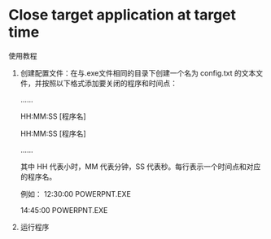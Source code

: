 # Close target application at target time
使用教程

1. 创建配置文件：在与.exe文件相同的目录下创建一个名为 config.txt 的文本文件，并按照以下格式添加要关闭的程序和时间点：

   ……
   
   HH:MM:SS [程序名]
   
   HH:MM:SS [程序名]
   
   ……

   其中 HH 代表小时，MM 代表分钟，SS 代表秒。每行表示一个时间点和对应的程序名。

   例如：
   12:30:00 POWERPNT.EXE
   
   14:45:00 POWERPNT.EXE


3. 运行程序
